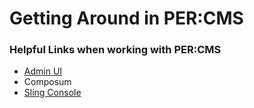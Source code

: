 Getting Around in PER:CMS
====

### Helpful Links when working with PER:CMS

- [Admin UI](http://localhost:8080/content/admin.html)
- Composum
- [Sling Console ](http://localhost:8080/system/console)